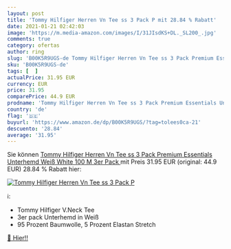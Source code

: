 ```yaml
---
layout: post
title: 'Tommy Hilfiger Herren Vn Tee ss 3 Pack P mit 28.84 % Rabatt'
date: 2021-01-21 02:42:03
image: 'https://m.media-amazon.com/images/I/31JIsdKS+DL._SL200_.jpg'
comments: true
category: ofertas
author: ring
slug: 'B00K5R9UGS-de Tommy Hilfiger Herren Vn Tee ss 3 Pack Premium Essentials...'
sku: 'B00K5R9UGS-de'
tags: [  ]
actualPrice: 31.95 EUR
currency: EUR
price: 31.95
comparePrice: 44.9 EUR
prodname: 'Tommy Hilfiger Herren Vn Tee ss 3 Pack Premium Essentials Unterhemd  Weiß  White 100   M  3er Pack '
country: 'de'
flag: '🇩🇪'
buyurl: 'https://www.amazon.de/dp/B00K5R9UGS/?tag=tolees0ca-21'
descuento: '28.84'
average: '31.95'
---
```


Sie können [Tommy Hilfiger Herren Vn Tee ss 3 Pack Premium Essentials Unterhemd  Weiß  White 100   M  3er Pack ](https://www.amazon.de/dp/B00K5R9UGS/?tag=tolees0ca-21) mit Preis 31.95 EUR (original: 44.9 EUR) 28.84 % Rabatt hier:

[![Tommy Hilfiger Herren Vn Tee ss 3 Pack P](https://m.media-amazon.com/images/I/31JIsdKS+DL._SL200_.jpg)](https://www.amazon.de/dp/B00K5R9UGS/?tag=tolees0ca-21)

ℹ️:

- Tommy Hilfiger V.Neck Tee
- 3er pack Unterhemd in Weiß
- 95 Prozent Baumwolle, 5 Prozent Elastan Stretch

[🛒 Hier!!](https://www.amazon.de/dp/B00K5R9UGS/?tag=tolees0ca-21)
